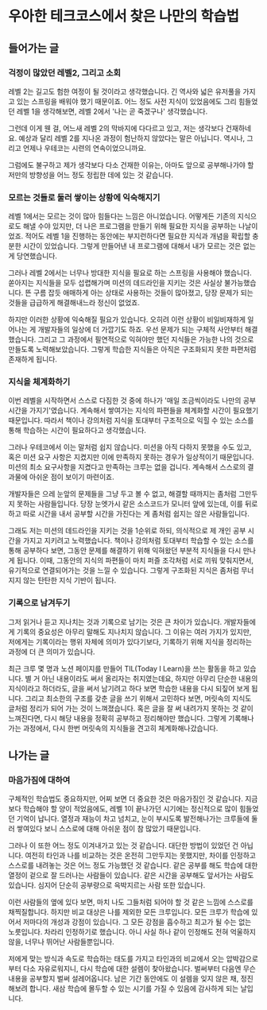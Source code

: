 # 우아한 테크코스에서 찾은 나만의 학습법

## 들어가는 글
### 걱정이 많았던 레벨2, 그리고 소회

레벨 2는 길고도 험한 여정이 될 것이라고 생각했습니다. 긴 역사와 넓은 유저풀을 가지고 있는 스프링을 배워야 했기 때문이죠. 어느 정도 사전 지식이 있었음에도 그리 힘들었던 레벨 1을 생각해보면, 레벨 2에서 '나는 곧 죽겠구나' 생각했습니다.

그런데 이게 웬 걸, 어느새 레벨 2의 막바지에 다다르고 있고, 저는 생각보다 건재하네요. 예상과 달리 레벨 2를 지나온 과정이 험난하지 않았다는 말은 아닙니다. 역시나, 그리고 언제나 우테코는 시련의 연속이었으니까요.

그럼에도 불구하고 제가 생각보다 다소 건재한 이유는, 아마도 앞으로 공부해나가야 할 저만의 방향성을 어느 정도 정립한 데에 있는 것 같습니다.

### 모르는 것들로 둘러 쌓이는 상황에 익숙해지기

레벨 1에서는 모르는 것이 많아 힘들다는 느낌은 아니었습니다. 어떻게든 기존의 지식으로도 해낼 수야 있지만, 더 나은 프로그램을 만들기 위해 필요한 지식을 공부하는 나날이었죠. 적어도 레벨 1을 진행하는 동안에는 부지런하다면 필요한 지식과 개념을 확립할 충분한 시간이 있었습니다. 그렇게 만들어낸 내 프로그램에 대해서 내가 모르는 것은 없는 게 당연했습니다.

그러나 레벨 2에서는 너무나 방대한 지식을 필요로 하는 스프링을 사용해야 했습니다. 쏟아지는 지식들을 모두 섭렵해가며 미션의 데드라인을 지키는 것은 사실상 불가능했습니다. 뜬 구름 잡듯 애매하게 아는 상태로 사용하는 것들이 많아졌고, 당장 문제가 되는 것들을 급급하게 해결해내느라 정신이 없었죠.

하지만 이러한 상황에 익숙해질 필요가 있습니다. 오히려 이런 상황이 비일비재하게 일어나는 게 개발자들의 일상에 더 가깝기도 하죠. 우선 문제가 되는 구체적 사안부터 해결했습니다. 그리고 그 과정에서 필연적으로 익혀야만 했던 지식들은 가능한 나의 것으로 만들도록 노력해보았습니다. 그렇게 학습한 지식들은 아직은 구조화되지 못한 파편처럼 존재하게 됩니다.

### 지식을 체계화하기

이번 레벨을 시작하면서 스스로 다짐한 것 중에 하나가 '매일 조금씩이라도 나만의 공부 시간을 가지기'였습니다. 계속해서 쌓여가는 지식의 파편들을 체계화할 시간이 필요했기 때문입니다. 따라서 책이나 강의처럼 지식을 토대부터 구조적으로 익힐 수 있는 소스를 통해 학습하는 시간이 필요하다고 생각했습니다.

그러나 우테코에서 이는 말처럼 쉽지 않습니다. 미션을 아직 다하지 못했을 수도 있고, 혹은 미션 요구 사항은 지켰지만 이에 만족하지 못하는 경우가 일상적이기 때문입니다. 미션의 최소 요구사항을 지켰다고 만족하는 크루는 없을 겁니다. 계속해서 스스로의 결과물에 아쉬운 점이 보이기 마련이죠.

개발자들은 으레 눈앞의 문제들을 그냥 두고 볼 수 없고, 해결할 때까지는 좀처럼 그만두지 못하는 사람들입니다. 당장 눈엣가시 같은 소스코드가 모니터 앞에 있는데, 이를 뒤로하고 따로 시간을 내서 공부할 시간을 가진다는 게 좀처럼 쉽지는 않은 사람들입니다.

그래도 저는 미션의 데드라인을 지키는 것을 1순위로 하되, 의식적으로 제 개인 공부 시간을 가지고 지키려고 노력했습니다. 책이나 강의처럼 토대부터 학습할 수 있는 소스를 통해 공부하다 보면, 그동안 문제를 해결하기 위해 익혀왔던 부분적 지식들을 다시 만나게 됩니다. 이때, 그동안의 지식의 파편들이 마치 퍼즐 조각처럼 서로 끼워 맞춰지면서, 유기적으로 연결되어가는 것을 느낄 수 있습니다. 그렇게 구조화된 지식은 좀처럼 무너지지 않는 탄탄한 지식 기반이 됩니다.

### 기록으로 남겨두기

그저 읽거나 듣고 지나치는 것과 기록으로 남기는 것은 큰 차이가 있습니다. 개발자들에게 기록의 중요성은 아무리 말해도 지나치지 않습니다. 그 이유는 여러 가지가 있지만, 저에게는 기록이라는 행위 자체에 의미가 있다기보다, 기록하기 위해 지식을 정리하는 과정에 더 큰 의미가 있습니다.

최근 크루 몇 명과 노션 페이지를 만들어 TIL(Today I Learn)을 쓰는 활동을 하고 있습니다. 별 거 아닌 내용이라도 써서 올리자는 취지였는데요, 하지만 아무리 단순한 내용의 지식이라고 하더라도, 글을 써서 남기려고 하다 보면 학습한 내용을 다시 되짚어 보게 됩니다. 그리고 최소한의 구조를 갖춘 글을 쓰기 위해서 고민하다 보면, 머릿속의 지식도 글처럼 정리가 되어 가는 것이 느껴졌습니다. 혹은 글을 잘 써 내려가지 못하는 것 같이 느껴진다면, 다시 해당 내용을 정확히 공부하고 정리해야만 했습니다. 그렇게 기록해나가는 과정에서, 다시 한번 머릿속의 지식들을 견고히 체계화해나갔습니다.

## 나가는 글
### 마음가짐에 대하여

구체적인 학습법도 중요하지만, 어찌 보면 더 중요한 것은 마음가짐인 것 같습니다. 지금보다 학습해야 할 양이 적었음에도, 레벨 1이 끝나가던 시기에는 정신적으로 많이 힘들었던 기억이 납니다. 열정과 재능이 차고 넘치고, 눈이 부시도록 발전해나가는 크루들에 둘러 쌓여있다 보니 스스로에 대해 아쉬운 점이 참 많았기 때문입니다.

그러나 이 또한 어느 정도 이겨내가고 있는 것 같습니다. 대단한 방법이 있었던 건 아닙니다. 여전히 타인과 나를 비교하는 것은 온전히 그만두지는 못했지만, 차이를 인정하고 스스로를 내려놓는 것은 어느 정도 가능했던 것 같습니다. 같은 공부를 해도 학습에 대한 열정이 겉으로 잘 드러나는 사람들이 있습니다. 같은 시간을 공부해도 앞서가는 사람도 있습니다. 심지어 단순히 공부량으로 윽박지르는 사람 또한 있습니다.

이런 사람들의 옆에 있다 보면, 마치 나도 그들처럼 되어야 할 것 같은 느낌에 스스로를 채찍질합니다. 하지만 비교 대상은 나를 제외한 모든 크루입니다. 모든 크루가 학습에 있어서 저마다의 개성과 강점이 있습니다. 그 모든 강점을 흡수하고 최고가 될 수는 없는 노릇입니다. 차라리 인정하기로 했습니다. 아니 사실 하나 같이 인정해도 전혀 억울하지 않을, 너무나 뛰어난 사람들뿐입니다.

저에게 맞는 방식과 속도로 학습하는 태도를 가지고 타인과의 비교에서 오는 압박감으로부터 다소 자유로워지니, 다시 학습에 대한 설렘이 찾아왔습니다. 벌써부터 다음엔 무슨 내용을 공부할지 벌써 설레어옵니다. 남은 기간 동안에도 이 설렘을 잊지 않은 채, 정진해보려 합니다. 새삼 학습에 몰두할 수 있는 시기를 가질 수 있음에 감사하게 되는 날입니다.